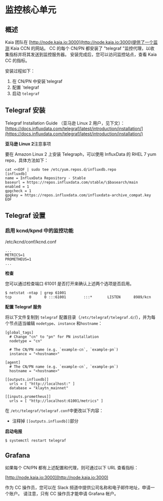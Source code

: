 # 监控核心单元

## 概述<a id="overview"></a>

Kaia 团队在 [http://node.kaia.io:3000](http://node.kaia.io:3000)提供了一个监测 Kaia CCN 的网站。 CC 的每个 CN/PN 都安装了 "telegraf "监控代理，以收集指标并将其发送到监控服务器。 安装完成后，您可以访问监控站点，查看 Kaia CC 的指标。

安装过程如下：

1. 在 CN/PN 中安装\`telegraf
2. 配置 \`telegraf
3. 启动 `telegraf`

## Telegraf 安装<a id="telegraf-installation"></a>

Telegraf Installation Guide （亚马逊 Linux 2 用户，见下文）：[https://docs.influxdata.com/telegraf/latest/introduction/installation/](https://docs.influxdata.com/telegraf/latest/introduction/installation/)

**亚马逊 Linux 2**注意事项

要在 Amazon Linux 2 上安装 Telegraph，可以使用 InfluxData 的 RHEL 7 yum repo，具体方法如下：

```text
cat <<EOF | sudo tee /etc/yum.repos.d/influxdb.repo
[influxdb]
name = InfluxData Repository - Stable
baseurl = https://repos.influxdata.com/stable/\$basearch/main
enabled = 1
gpgcheck = 1
gpgkey = https://repos.influxdata.com/influxdata-archive_compat.key
EOF
```

## Telegraf 设置<a id="telegraf-setup"></a>

### 启用 kcnd/kpnd 中的监控功能<a id="enable-monitoring-in-kcnd-kpnd"></a>

/etc/kcnd/conf/kcnd.conf

```text
...
METRICS=1
PROMETHEUS=1
...
```

**检查**

您可以通过检查端口 61001 是否打开来确认上述两个选项是否启用。

```text
$ netstat -ntap | grep 61001
tcp        0      0 :::61001        :::*       LISTEN      8989/kcn
```

**配置 Telegraf 服务**

将以下文件复制到 `telegraf` 配置目录（`/etc/telegraf/telegraf.d/`/），并为每个节点适当编辑 `nodetype`、`instance` 和`hostname`：

```text
[global_tags]
  # Change "cn" to "pn" for PN installation
  nodetype = "cn"

  # The CN/PN name (e.g. `example-cn`, `example-pn`)
  instance = "<hostname>"

[agent]
  # The CN/PN name (e.g. `example-cn`, `example-pn`)
  hostname = "<hostname>"

[[outputs.influxdb]]
  urls = [ "http://localhost:" ]
  database = "klaytn_mainnet"

[[inputs.prometheus]]
  urls = [ "http://localhost:61001/metrics" ]
```

在 `/etc/telegraf/telegraf.conf`中更改以下内容：

- 注释掉 `[[outputs.influxdb]]`部分

**启动电报**

```text
$ systemctl restart telegraf
```

## Grafana <a id="grafana"></a>

如果每个 CN/PN 都有上述配置和代理，则可通过以下 URL 查看指标：

[http://node.kaia.io:3000](http://node.kaia.io:3000)

作为 CC 操作员，您可以在 Slack 频道中提供公司名称和电子邮件地址，申请一个账户。 请注意，只有 CC 操作员才能申请 Grafana 帐户。

